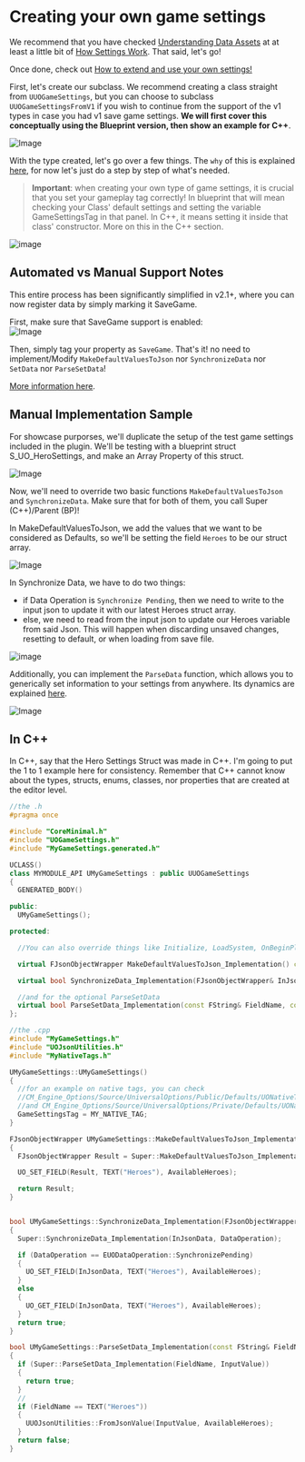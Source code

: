 # Creating your own game settings

We recommend that you have checked [Understanding Data Assets](/UnderstandingAssets.md)  at at least a little bit of [How Settings Work](/HowSettingsWork.md). That said, let's go!  

Once done, check out [How to extend and use your own settings!](/3-ExtendingYourOwnGameSettings.md)  

First, let's create our subclass. We recommend creating a class straight from `UUOGameSettings`, but you can choose to subclass `UUOGameSettingsFromV1` if you wish to continue from the support of the v1 types in case you had v1 save game settings. **We will first cover this conceptually using the Blueprint version, then show an example for C++**.  

![Image](/Resources/Assets/SS_ClassPicker_GameSettings.JPG)  

With the type created, let's go over a few things. The `why` of this is explained [here](/HowSettingsWork.md#saving-and-serialization), for now let's just do a step by step of what's needed.  

> **Important**: when creating your own type of game settings, it is crucial that you set your gameplay tag correctly! In blueprint that will mean checking your Class' default settings and setting the variable GameSettingsTag in that panel. In C++, it means setting it inside that class' constructor. More on this in the C++ section.  

![image](/Resources/Framework/SS_TestGame_Defaults-tag.JPG)  

## Automated vs Manual Support Notes

This entire process has been significantly simplified in v2.1+, where you can now register data by simply marking it SaveGame.  

First, make sure that SaveGame support is enabled:  
![Image](/Resources/Assets/SS_SettingsAsset_EnableSaveGame.JPG)  

Then, simply tag your property as `SaveGame`. That's it! no need to implement/Modify `MakeDefaultValuesToJson` nor `SynchronizeData` nor `SetData` nor `ParseSetData`!  

[More information here](/1-HowSavingWorks.md#automatic-addition).  

## Manual Implementation Sample

For showcase purporses, we'll duplicate the setup of the test game settings included in the plugin. We'll be testing with a blueprint struct S_UO_HeroSettings, and make an Array Property of this struct.  

![Image](/Resources/Framework/SS_TestGame_Defaults.JPG)  

Now, we'll need to override two basic functions `MakeDefaultValuesToJson` and `SynchronizeData`. Make sure that for both of them, you call Super (C++)/Parent (BP)!  

In MakeDefaultValuesToJson, we add the values that we want to be considered as Defaults, so we'll be setting the field `Heroes` to be our struct array.  

![Image](/Resources/Framework/SS_TestGame_MakeDefaults.JPG)  

In Synchronize Data, we have to do two things:  

* if Data Operation is `Synchronize Pending`, then we need to write to the input json to update it with our latest Heroes struct array.  
* else, we need to read from the input json to update our Heroes variable from said Json. This will happen when discarding unsaved changes, resetting to default, or when loading from save file.  

![image](/Resources/Framework/SS_TestGame_Synchronize.JPG)  

Additionally, you can implement the `ParseData` function, which allows you to generically set information to your settings from anywhere. Its dynamics are explained [here](/WorkingWithTheSettingsSystem.md#writing-data).  

![Image](/Resources/Framework/SS_TestGame_SetData.JPG)  

## In C++

In C++, say that the Hero Settings Struct was made in C++. I'm going to put the 1 to 1 example here for consistency. Remember that C++ cannot know about the types, structs, enums, classes, nor properties that are created at the editor level.  

```cpp
//the .h
#pragma once

#include "CoreMinimal.h"
#include "UOGameSettings.h"
#include "MyGameSettings.generated.h"

UCLASS()
class MYMODULE_API UMyGameSettings : public UUOGameSettings
{
  GENERATED_BODY()

public:
  UMyGameSettings();

protected:

  //You can also override things like Initialize, LoadSystem, OnBeginPlay, etc. You can check UUOSoundSettings' class for a more complete and complex setup.  

  virtual FJsonObjectWrapper MakeDefaultValuesToJson_Implementation() const override;

  virtual bool SynchronizeData_Implementation(FJsonObjectWrapper& InJsonData, EUODataOperation DataOperation) override;

  //and for the optional ParseSetData
  virtual bool ParseSetData_Implementation(const FString& FieldName, const FUOJsonValue& InputValue) override;
};

```

```cpp
//the .cpp 
#include "MyGameSettings.h"
#include "UOJsonUtilities.h"
#include "MyNativeTags.h"

UMyGameSettings::UMyGameSettings()
{
  //for an example on native tags, you can check 
  //CM_Engine_Options/Source/UniversalOptions/Public/Defaults/UONativeTags.h
  //and CM_Engine_Options/Source/UniversalOptions/Private/Defaults/UONativeTags.cpp
  GameSettingsTag = MY_NATIVE_TAG;
}

FJsonObjectWrapper UMyGameSettings::MakeDefaultValuesToJson_Implementation() const
{
  FJsonObjectWrapper Result = Super::MakeDefaultValuesToJson_Implementation();

  UO_SET_FIELD(Result, TEXT("Heroes"), AvailableHeroes);

  return Result;
}


bool UMyGameSettings::SynchronizeData_Implementation(FJsonObjectWrapper& InJsonData, EUODataOperation DataOperation)
{
  Super::SynchronizeData_Implementation(InJsonData, DataOperation);

  if (DataOperation == EUODataOperation::SynchronizePending)
  {
    UO_SET_FIELD(InJsonData, TEXT("Heroes"), AvailableHeroes);
  }
  else
  {
    UO_GET_FIELD(InJsonData, TEXT("Heroes"), AvailableHeroes);
  }
  return true;
}

bool UMyGameSettings::ParseSetData_Implementation(const FString& FieldName, const FUOJsonValue& InputValue)
{
  if (Super::ParseSetData_Implementation(FieldName, InputValue))
  {
    return true;
  }
  //
  if (FieldName == TEXT("Heroes"))
  {
    UUOJsonUtilities::FromJsonValue(InputValue, AvailableHeroes);
  }
  return false;
}
```  
